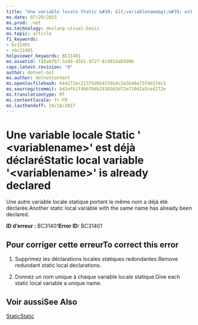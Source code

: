 ```yaml
---
title: "Une variable locale Static &#39; &lt;variablename&gt;&#39; est déjà déclaré"
ms.date: 07/20/2015
ms.prod: .net
ms.technology: devlang-visual-basic
ms.topic: article
f1_keywords:
- bc31401
- vbc31401
helpviewer_keywords: BC31401
ms.assetid: f45a0fb7-3a99-4561-9727-8cd81dab599b
caps.latest.revision: "8"
author: dotnet-bot
ms.author: dotnetcontent
ms.openlocfilehash: 644272ec21375d85433914c2e5648a73f4d1f4c1
ms.sourcegitcommit: bd1ef61f4bb794b25383d3d72e71041a5ced172e
ms.translationtype: MT
ms.contentlocale: fr-FR
ms.lasthandoff: 10/18/2017
---
```

# <a name="static-local-variable-39ltvariablenamegt39-is-already-declared"></a><span data-ttu-id="b0220-102">Une variable locale Static &#39; &lt;variablename&gt;&#39; est déjà déclaré</span><span class="sxs-lookup"><span data-stu-id="b0220-102">Static local variable &#39;&lt;variablename&gt;&#39; is already declared</span></span>
<span data-ttu-id="b0220-103">Une autre variable locale statique portant le même nom a déjà été déclarée.</span><span class="sxs-lookup"><span data-stu-id="b0220-103">Another static local variable with the same name has already been declared.</span></span>  
  
 <span data-ttu-id="b0220-104">**ID d’erreur :** BC31401</span><span class="sxs-lookup"><span data-stu-id="b0220-104">**Error ID:** BC31401</span></span>  
  
## <a name="to-correct-this-error"></a><span data-ttu-id="b0220-105">Pour corriger cette erreur</span><span class="sxs-lookup"><span data-stu-id="b0220-105">To correct this error</span></span>  
  
1.  <span data-ttu-id="b0220-106">Supprimez les déclarations locales statiques redondantes.</span><span class="sxs-lookup"><span data-stu-id="b0220-106">Remove redundant static local declarations.</span></span>  
  
2.  <span data-ttu-id="b0220-107">Donnez un nom unique à chaque variable locale statique.</span><span class="sxs-lookup"><span data-stu-id="b0220-107">Give each static local variable a unique name.</span></span>  
  
## <a name="see-also"></a><span data-ttu-id="b0220-108">Voir aussi</span><span class="sxs-lookup"><span data-stu-id="b0220-108">See Also</span></span>  
 [<span data-ttu-id="b0220-109">Static</span><span class="sxs-lookup"><span data-stu-id="b0220-109">Static</span></span>](../../visual-basic/language-reference/modifiers/static.md)
